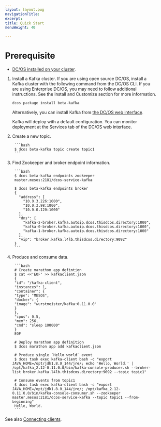 ```yaml
---
layout: layout.pug
navigationTitle: 
excerpt:
title: Quick Start
menuWeight: 40

---
```


<!-- This source repo for this topic is https://github.com/mesosphere/dcos-commons -->


# Prerequisite

- [DC/OS installed on your cluster](/latest/administration/installing/).

1. Install a Kafka cluster. If you are using open source DC/OS, install a Kafka cluster with the following command from the DC/OS CLI. If you are using Enterprise DC/OS, you may need to follow additional instructions. See the Install and Customize section for more information.

   ```bash
   dcos package install beta-kafka
   ```

   Alternatively, you can install Kafka from [the DC/OS web interface](/latest/usage/webinterface/).

   Kafka will deploy with a default configuration. You can monitor deployment at the Services tab of the DC/OS web interface.

1. Create a new topic.

        ```bash
        $ dcos beta-kafka topic create topic1
        ```


1. Find Zookeeper and broker endpoint information.

        ```bash
        $ dcos beta-kafka endpoints zookeeper
        master.mesos:2181/dcos-service-kafka

        $ dcos beta-kafka endpoints broker
        {
          "address": [
            "10.0.3.226:1000",
            "10.0.3.98:1000",
            "10.0.0.120:1000"
          ],
          "dns": [
            "kafka-2-broker.kafka.autoip.dcos.thisdcos.directory:1000",
            "kafka-0-broker.kafka.autoip.dcos.thisdcos.directory:1000",
            "kafka-1-broker.kafka.autoip.dcos.thisdcos.directory:1000"
          ],
          "vip": "broker.kafka.l4lb.thisdcos.directory:9092"
        }
        ```

1. Produce and consume data.

        ```bash
        # Create marathon app defintion
        $ cat <<'EOF' >> kafkaclient.json
        {
        "id": "/kafka-client",
        "instances": 1,
        "container": {
        "type": "MESOS",
        "docker": {
        "image": "wurstmeister/kafka:0.11.0.0"
        }
        },
        "cpus": 0.5,
        "mem": 256,
        "cmd": "sleep 100000"
        }
        EOF
        
        # Deploy marathon app definition
        $ dcos marathon app add kafkaclient.json
        
        # Produce single `Hello world` event
        $ dcos task exec kafka-client bash -c "export JAVA_HOME=/opt/jdk1.8.0_144/jre/; echo 'Hello, World.' | /opt/kafka_2.12-0.11.0.0/bin/kafka-console-producer.sh --broker-list broker.kafka.l4lb.thisdcos.directory:9092 --topic topic1"
        
        # Consume events from topic1
        $ dcos task exec kafka-client bash -c "export JAVA_HOME=/opt/jdk1.8.0_144/jre/; /opt/kafka_2.12-0.11.0.0/bin/kafka-console-consumer.sh --zookeeper master.mesos:2181/dcos-service-kafka --topic topic1 --from-beginning"
        Hello, World.
        ```


See also [Connecting clients][1].

 [1]: /services/kafka/2.0.4-1.0.0/connecting-clients/
